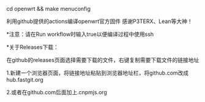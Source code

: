 cd openwrt && make menuconfig

利用github提供的actions编译openwrt官方固件 感谢P3TERX、Lean等大神！

*注意：请在Run workflow时输入true以便编译过程中使用ssh

*关于Releases下载：

在github的releases页面选择需要下载的文件，右键复制需要下载文件的链接地址

1.新建一个浏览器页面，将链接地址粘贴到浏览器地址栏，将github.com改成hub.fastgit.org

2.或者在github.com后面加上.cnpmjs.org
